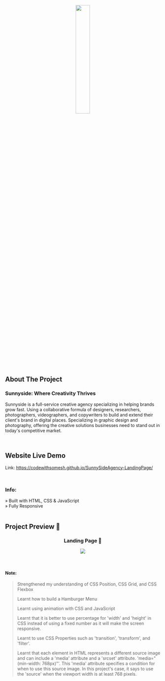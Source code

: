 <div align='center'><img style="width:30%" src='https://github.com/CodeWithSomesh/SunnySideAgency-LandingPage/assets/123357802/13e82aae-01d2-4b35-b168-c3a48a28313a' target='_blank' /></div>


<h2>About The Project</h2>
  <h3>Sunnyside: Where Creativity Thrives</h3>
  <p>Sunnyside is a full-service creative agency specializing in helping brands grow fast. Using a collaborative formula of designers, researchers, photographers, videographers, and copywriters to build and extend their client's brand in digital places. Specializing in graphic design and photography, offering the creative solutions businesses need to stand out in today's competitive market.</p>


<br>

## Website Live Demo
<p>Link: <a href="https://codewithsomesh.github.io/SunnySideAgency-LandingPage" target='_blank'>https://codewithsomesh.github.io/SunnySideAgency-LandingPage/<a></p>

<br>

<h3>Info:</h3>
» Built with HTML, CSS & JavaScript
<br>
» Fully Responsive

<br>
<br>

<h2>Project Preview 📸</h2>
<h3 align='center'>Landing Page 🏡</h3>
<div align='center'>
  <img src='https://github.com/CodeWithSomesh/SunnySideAgency-LandingPage/assets/123357802/ae671ee5-dfe1-424f-bdea-3cd2324b8dc8'/>
</div>

<br>
<br>

#### Note:
> Strengthened my understanding of CSS Position, CSS Grid, and CSS Flexbox
> 
> Learnt how to build a Hamburger Menu
> 
> Learnt using animation with CSS and JavaScript  
> 
> Learnt that it is better to use percentage for 'width' and 'height' in CSS instead of using a fixed number as it will make the screen responsive.
>
> Learnt to use CSS Properties such as 'transition', 'transform', and 'filter'.
>
> Learnt that each <source> element in HTML represents a different source image and can include a 'media' attribute and a 'srcset' attribute.
> 'media="(min-width: 768px)"'. This 'media' attribute specifies a condition for when to use this source image. In this project's case, it says to use the 'source' when the viewport width is at least 768 pixels. 




